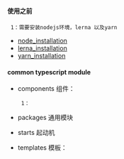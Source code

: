 
#### 使用之前

     1：需要安装nodejs环境，lerna 以及yarn

- [node_installation](./docs/node_installation.md)
- [lerna_installation](./docs/lerna_installation.md)
- [yarn_installation](./docs/yarn_installation.md)

#### common typescript module

- components 组件：

       1：

- packages  通用模块


- starts   起动机



- templates 模板：